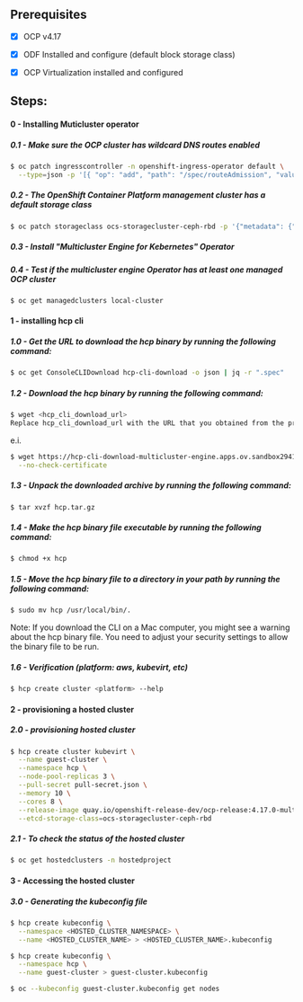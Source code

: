 ## Prerequisites

- [x] OCP v4.17

- [x] ODF Installed and configure (default block storage class)

- [x] OCP Virtualization installed and configured


## Steps:

#### 0 - Installing Muticluster operator

##### 0.1 - Make sure the OCP cluster has wildcard DNS routes enabled
```bash
$ oc patch ingresscontroller -n openshift-ingress-operator default \
  --type=json -p '[{ "op": "add", "path": "/spec/routeAdmission", "value": {wildcardPolicy: "WildcardsAllowed"}}]'
```

##### 0.2 - The OpenShift Container Platform management cluster has a default storage class
```bash
$ oc patch storageclass ocs-storagecluster-ceph-rbd -p '{"metadata": {"annotations":{"storageclass.kubernetes.io/is-default-class":"true"}}}'
```

##### 0.3 - Install *"Multicluster Engine for Kebernetes"* Operator

##### 0.4 - Test if the multicluster engine Operator has at least one managed OCP cluster
```bash
$ oc get managedclusters local-cluster
```


####  1 - installing hcp cli
##### 1.0 - Get the URL to download the hcp binary by running the following command:
```bash
$ oc get ConsoleCLIDownload hcp-cli-download -o json | jq -r ".spec"
```

##### 1.2 - Download the hcp binary by running the following command:
```bash
$ wget <hcp_cli_download_url> 
Replace hcp_cli_download_url with the URL that you obtained from the previous step.
```
e.i.

```bash
$ wget https://hcp-cli-download-multicluster-engine.apps.ov.sandbox2941.opentlc.com/darwin/amd64/hcp.tar.gz \
  --no-check-certificate
```

##### 1.3 - Unpack the downloaded archive by running the following command:
```bash
$ tar xvzf hcp.tar.gz
```

##### 1.4 - Make the hcp binary file executable by running the following command:
```bash
$ chmod +x hcp
```

##### 1.5 - Move the hcp binary file to a directory in your path by running the following command:
```bash
$ sudo mv hcp /usr/local/bin/.
```

Note: If you download the CLI on a Mac computer, you might see a warning about the hcp binary file. You need to adjust your security settings to allow the binary file to be run.

##### 1.6 - Verification (platform: aws, kubevirt, etc)
```bash
$ hcp create cluster <platform> --help 
```

#### 2 - provisioning a hosted cluster
##### 2.0 - provisioning hosted cluster
```bash
$ hcp create cluster kubevirt \
  --name guest-cluster \
  --namespace hcp \
  --node-pool-replicas 3 \
  --pull-secret pull-secret.json \
  --memory 10 \
  --cores 8 \
  --release-image quay.io/openshift-release-dev/ocp-release:4.17.0-multi \
  --etcd-storage-class=ocs-storagecluster-ceph-rbd
```

##### 2.1 - To check the status of the hosted cluster
```bash
$ oc get hostedclusters -n hostedproject
```

#### 3 - Accessing the hosted cluster

##### 3.0 - Generating the kubeconfig file
```bash
$ hcp create kubeconfig \
  --namespace <HOSTED_CLUSTER_NAMESPACE> \
  --name <HOSTED_CLUSTER_NAME> > <HOSTED_CLUSTER_NAME>.kubeconfig
``` 

```bash
$ hcp create kubeconfig \
  --namespace hcp \
  --name guest-cluster > guest-cluster.kubeconfig
```

```bash
$ oc --kubeconfig guest-cluster.kubeconfig get nodes
```